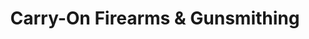 ---
title: "Carry-On Firearms & Gunsmithing"
url: /amarillo/carry-on-firearms-und-gunsmithing/
shop: Jagd
---